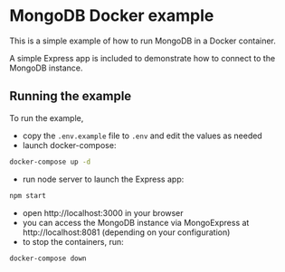 # MongoDB Docker example

This is a simple example of how to run MongoDB in a Docker container.

A simple Express app is included to demonstrate how to connect to the MongoDB instance.

## Running the example

To run the example,
- copy the `.env.example` file to `.env` and edit the values as needed
- launch docker-compose:

```sh
docker-compose up -d
```

- run node server to launch the Express app:

```sh
npm start
```

- open http://localhost:3000 in your browser
- you can access the MongoDB instance via MongoExpress at http://localhost:8081 (depending on your configuration)
- to stop the containers, run:

```sh
docker-compose down
```

